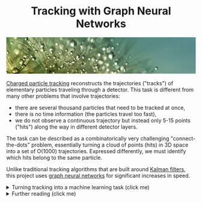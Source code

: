 <div align="center">

# Tracking with Graph Neural Networks
![](profile/assets/banner.jpg)

</div>

[Charged particle tracking][tracking-wiki] reconstructs the trajectories ("tracks") of elementary particles traveling through a detector.
This task is different from many other problems that involve trajectories:

* there are several thousand particles that need to be tracked at once,
* there is no time information (the particles travel too fast),
* we do not observe a continuous trajectory but instead only 5-15 points ("hits") along the way in different detector layers.

The task can be described as a combinatorically very challenging "connect-the-dots" problem, essentially turning a cloud of points (hits) in 3D space into a set of O(1000) trajectories.
Expressed differently, we must identify which hits belong to the same particle.

Unlike traditional tracking algorithms that are built around [Kalman filters][kalman], this project uses [graph neural networks][gnn-wiki] for significant increases in speed.

<details>
  <summary>Turning tracking into a machine learning task (click me)</summary>

  A conceptually simple way to turn tracking into a machine learning task is to create a fully connected graph of all points and then train an edge classifier to reject any edge that doesn't connect points that belong to the same particle.
  In this way, only the individual trajectories remain as components of the initial fully connected graph.
  In this project, we instead explore the idea of *object condensation*, where a GNN maps all hits to a latent space, learning to place hits from the same track close to each other, such that trivial clustering can recover the hits belonging to the same tracks.

</details>

<details>
  <summary>Further reading (click me)</summary>

  * [arXiv preprint of early version of the pipeline](https://arxiv.org/abs/2309.16754)
  * [recording of overview talk that introduces the object condensation idea](https://www.youtube.com/watch?v=HBgpOh_mW0o)
  * [tutorial notebooks][tutorials]
  * [main code][main]
  * [hyperparameter optimization package][hpo]
  * [onboarding reading list](https://github.com/gnn-tracking/gnn_tracking/wiki/Onboarding-reading-list)

</details>

[tracking-wiki]: https://en.wikipedia.org/wiki/Tracking_(particle_physics)
[tutorials]: https://github.com/gnn-tracking/tutorials
[main]: https://github.com/gnn-tracking/gnn_tracking
[hpo]: https://github.com/gnn-tracking/hyperparameter_optimization2
[kalman]: https://en.wikipedia.org/wiki/Kalman_filter
[gnn-wiki]: https://en.wikipedia.org/wiki/Graph_neural_network
